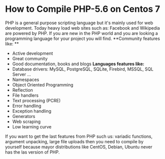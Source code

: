 # How to Compile PHP-5.6 on Centos 7

PHP is a general purpose scripting language but it's mainly used for web development. Today heavy load web sites such as: Facebook and Wikipedia are powered by PHP. If you are new in the PHP world and you are looking a programming language for your project you will find.
**Community features like: **
 - Active development
 - Great community
 - Good documentation, books and blogs
**Languages features like:**
 - Database drivers: MySQL, PostgreSQL, SQLite, Firebird, MSSQL, SQL Server ...
 - Namespaces
 - Object Oriented Programming
 - Reflection
 - File handlers
 - Text processing (PCRE)
 - Error handling
 - Exception handling
 - Generators
 - Web scraping
 - Low learning curve
 
If you want to get the last features from PHP such us: variadic functions, argument unpacking, large file uploads then you need to compile by yourself because mayor distributions like CentOS, Debian, Ubuntu never has the las version of PHP.



 	
